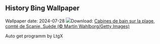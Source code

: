 ## History Bing Wallpaper
Wallpaper date: 2024-07-28
![](https://www.bing.com/th?id=OHR.BeachHutsSweden_FR-FR0229761588_UHD.jpg&w=1000)Download: [Cabines de bain sur la plage, comté de Scanie, Suède (© Martin Wahlborg/Getty Images)](https://www.bing.com/th?id=OHR.BeachHutsSweden_FR-FR0229761588_UHD.jpg)

Auto get programm by LtgX
